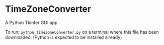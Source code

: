# TimeZoneConverter
A Python Tkinter GUI app 

To run:
  `python timeZoneConverter.py` on a terminal where this file has been downloaded. (Python is expected to be installed already)
